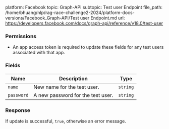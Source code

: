 platform: Facebook
topic: Graph-API
subtopic: Test user Endpoint
file_path: /home/bhuang/nlp/rag-race-challenge2-2024/platform-docs-versions/Facebook_Graph-API/Test user Endpoint.md
url: https://developers.facebook.com/docs/graph-api/reference/v18.0/test-user

### Permissions

* An app access token is required to update these fields for any test users associated with that app.
    

### Fields

| Name | Description | Type |
| --- | --- | --- |
| `name` | New name for the test user. | `string` |
| `password` | A new password for the test user. | `string` |

### Response

If update is successful, `true`, otherwise an error message.